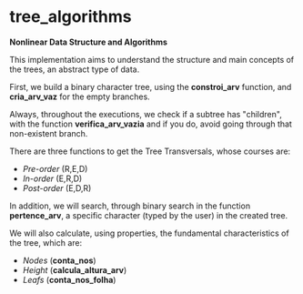 # tree_algorithms
**Nonlinear Data Structure and Algorithms**

This implementation aims to understand the structure and main concepts of the trees, an abstract type of data.

First, we build a binary character tree, using the **constroi_arv** function, and **cria_arv_vaz** for the empty branches.

Always, throughout the executions, we check if a subtree has "children", with the function **verifica_arv_vazia** and if you do, avoid going through that non-existent branch.

There are three functions to get the Tree Transversals, whose courses are:
- *Pre-order*  (R,E,D) 
- *In-order*   (E,R,D)
- *Post-order* (E,D,R)

In addition, we will search, through binary search in the function **pertence_arv**, a specific character (typed by the user) in the created tree.

We will also calculate, using properties, the fundamental characteristics of the tree, which are:
* *Nodes* (**conta_nos**)
* *Height* (**calcula_altura_arv**)
* *Leafs* (**conta_nos_folha**)
